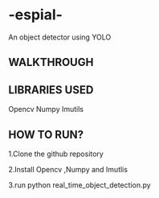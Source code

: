 # -espial-
An object detector using YOLO

WALKTHROUGH
--------------

LIBRARIES USED
------------------
Opencv
Numpy 
Imutils

HOW TO RUN?
--------------
1.Clone the github repository

2.Install Opencv ,Numpy and Imutlis

3.run python real_time_object_detection.py
